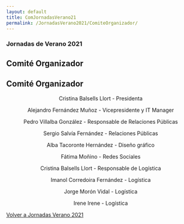 ```yaml
---
layout: default
title: ComJornadasVerano21
permalink: /JornadasVerano2021/ComiteOrganizador/
---
```


<div class="no-pad-top" id="index-page">
  <div class="container">
        <h3 class="justify"><strong>Jornadas de Verano 2021</strong></h3>
          <h2 class="justify"><strong>Comité Organizador</strong></h2>
    <div class="section">
      <div class="row">
        <div class="col s12 m6">
          <div class="icon-block">
            <h2 class="center">Comité Organizador</h2>
            <p align="center">Cristina Balsells Llort - Presidenta</p>
            <p align="center">Alejandro Fernández Muñoz - Vicepresidente y IT Manager</p>
            <p align="center">Pedro Villalba González - Responsable de Relaciones Públicas</p>
            <p align="center">Sergio Salvía Fernández - Relaciones Públicas</p>
            <p align="center">Alba Tacoronte Hernández - Diseño gráfico</p>
            <p align="center">Fátima Moñino - Redes Sociales</p>
            <p align="center">Cristina Balsells Llort - Responsable de Logística</p>
            <p align="center">Imanol Corredoira Fernández - Logística</p>
            <p align="center">Jorge Morón Vidal - Logística</p>
            <p align="center">Irene Irene - Logística</p>
          </div>
        </div>
      </div>
    </div>
  </div>
  <div class="container">
    <div class="section">
      <div class="row center">
        <a href="{{ site.url }}" class="btn-large waves-effect waves-light">Volver a Jornadas Verano 2021</a>
      </div>
    </div>
  </div>  
</div>
